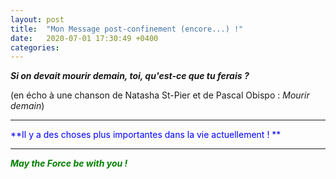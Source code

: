 ```yaml
---
layout: post
title:  "Mon Message post-confinement (encore...) !"
date:   2020-07-01 17:30:49 +0400
categories: 
---
```

<!---

--->



***Si on devait mourir demain, toi, qu'est-ce que tu ferais ?***

(en écho à une chanson de Natasha St-Pier et de Pascal Obispo : *Mourir demain*)  

   

------

<span style="color: blue">**Il y a des choses plus importantes dans la vie actuellement ! **</span>


------

<span style="color: green">***May the Force be with you !***</span>